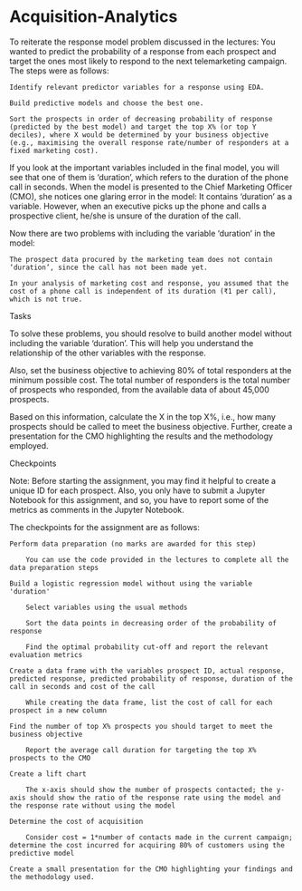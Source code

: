 # Acquisition-Analytics

To reiterate the response model problem discussed in the lectures: You wanted to predict the probability of a response from each prospect and target the ones most likely to respond to the next telemarketing campaign. The steps were as follows:

    Identify relevant predictor variables for a response using EDA.

    Build predictive models and choose the best one.

    Sort the prospects in order of decreasing probability of response (predicted by the best model) and target the top X% (or top Y deciles), where X would be determined by your business objective (e.g., maximising the overall response rate/number of responders at a fixed marketing cost).

If you look at the important variables included in the final model, you will see that one of them is  ‘duration’, which refers to the duration of the phone call in seconds. When the model is presented to the Chief Marketing Officer (CMO), she notices one glaring error in the model: It contains ‘duration’ as a variable. However, when an executive picks up the phone and calls a prospective client, he/she is unsure of the duration of the call. 

 

Now there are two problems with including the variable ‘duration’ in the model:

    The prospect data procured by the marketing team does not contain ‘duration’, since the call has not been made yet.

    In your analysis of marketing cost and response, you assumed that the cost of a phone call is independent of its duration (₹1 per call), which is not true.

Tasks

To solve these problems, you should resolve to build another model without including the variable ‘duration’. This will help you understand the relationship of the other variables with the response.

 

Also, set the business objective to achieving 80% of total responders at the minimum possible cost. The total number of responders is the total number of prospects who responded, from the available data of about 45,000 prospects.

 

Based on this information, calculate the X in the top X%, i.e., how many prospects should be called to meet the business objective. Further, create a presentation for the CMO highlighting the results and the methodology employed.

 
Checkpoints

Note: Before starting the assignment, you may find it helpful to create a unique ID for each prospect. Also, you only have to submit a Jupyter Notebook for this assignment, and so, you have to report some of the metrics as comments in the Jupyter Notebook.

 

The checkpoints for the assignment are as follows:

    Perform data preparation (no marks are awarded for this step)

        You can use the code provided in the lectures to complete all the data preparation steps

    Build a logistic regression model without using the variable 'duration'

        Select variables using the usual methods

        Sort the data points in decreasing order of the probability of response

        Find the optimal probability cut-off and report the relevant evaluation metrics

    Create a data frame with the variables prospect ID, actual response, predicted response, predicted probability of response, duration of the call in seconds and cost of the call

        While creating the data frame, list the cost of call for each prospect in a new column

    Find the number of top X% prospects you should target to meet the business objective

        Report the average call duration for targeting the top X% prospects to the CMO

    Create a lift chart

        The x-axis should show the number of prospects contacted; the y-axis should show the ratio of the response rate using the model and the response rate without using the model

    Determine the cost of acquisition

        Consider cost = 1*number of contacts made in the current campaign; determine the cost incurred for acquiring 80% of customers using the predictive model

    Create a small presentation for the CMO highlighting your findings and the methodology used.
